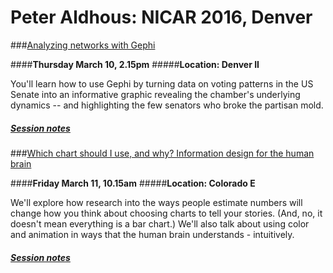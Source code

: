 # Peter Aldhous: NICAR 2016, Denver


###[Analyzing networks with Gephi](http://www.ire.org/conferences/nicar2016/)

####**Thursday March 10, 2.15pm**
#####**Location: Denver II**

You'll learn how to use Gephi by turning data on voting patterns in the US Senate into an informative graphic revealing the chamber's underlying dynamics -- and highlighting the few senators who broke the partisan mold.

##### [Session notes](gephi.html)

###[Which chart should I use, and why? Information design for the human brain](http://www.ire.org/events-and-training/event/2198/2372/)

####**Friday March 11, 10.15am**
#####**Location: Colorado E**

We'll explore how research into the ways people estimate numbers will change how you think about choosing charts to tell your stories. (And, no, it doesn't mean everything is a bar chart.) We'll also talk about using color and animation in ways that the human brain understands - intuitively.

##### [Session notes](infodesign.html)





